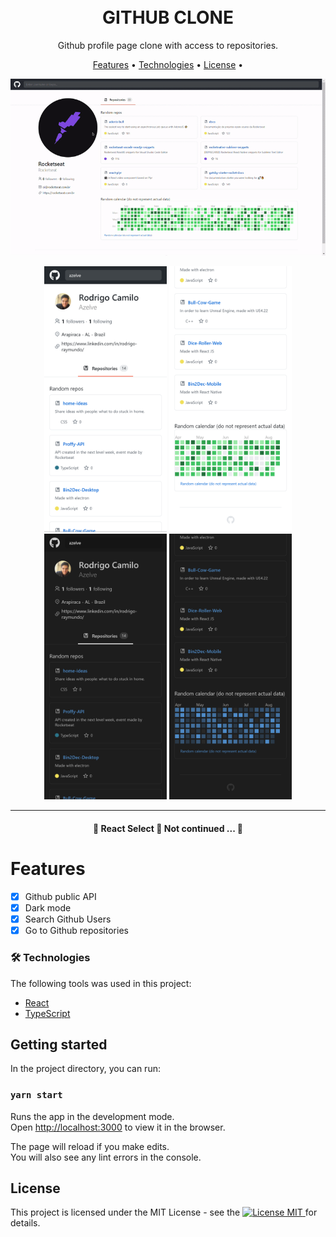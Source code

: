 <h1 align="center">
<br>
  GITHUB CLONE
</h1>

<p align="center">Github profile page clone with access to repositories.</p>

<p align="center">
 <a href="#-features">Features</a> •
 <a href="#-tech">Technologies</a> • 
 <a href="#-licenca">License</a> • 
</p>

<p align="center">
  <img src="assets/readme/github-clone.gif"/>
</p>

<div align="center">
  <img src="/assets/readme/mobile-version-01.png" alt="Mobile Version" height="425">
  <img src="/assets/readme/mobile-version-02.png" alt="Mobile Version" height="425">
  <img src="/assets/readme/mobile-dark-02.png" alt="Dark Mode" height="425">
  <img src="/assets/readme/mobile-dark-01.png" alt="Dark Mode" height="425">
</div>

<hr />

<h4 align="center"> 
	🚧  React Select 🚀 Not continued ...  🚧
</h4> 

# Features <a id="-features"></a>

- [x] Github public API
- [x] Dark mode
- [x] Search Github Users
- [x] Go to Github repositories

### 🛠 Technologies <a id="-tech"></a>

The following tools was used in this project:
- [React](https://www.reactjs.org/)
- [TypeScript](https://www.typescriptlang.org/)

## Getting started <a id="-start"></a>

In the project directory, you can run:

### `yarn start`

Runs the app in the development mode.<br />
Open [http://localhost:3000](http://localhost:3000) to view it in the browser.

The page will reload if you make edits.<br />
You will also see any lint errors in the console.

## License <a id="-license"></a>

<p>
	This project is licensed under the MIT License - see the  
  <a href="LICENSE">
    <img src="https://img.shields.io/badge/License-MIT-blue.svg" alt="License MIT">
  </a>
	for details.
</p>
